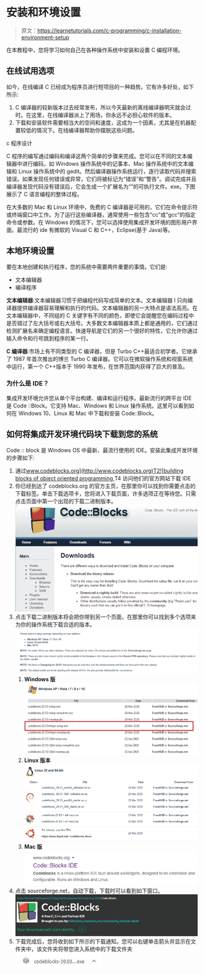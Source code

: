 # 安装和环境设置

> 原文：<https://learnetutorials.com/c-programming/c-installation-environment-setup>

在本教程中，您将学习如何自己在各种操作系统中安装和设置 C 编程环境。

## 在线试用选项

如今，在线编译 C 已经成为程序员进行短项目的一种趋势。它有许多好处，如下所示:

1.  C 编译器的较新版本过去经常发布，所以今天最新的离线编译器明天就会过时。在这里，在线编译器派上了用场，你永远不必担心软件的版本。
2.  下载和安装软件需要相当大的空间和速度，这成为一个因素，尤其是在机器配置较低的情况下。在线编译器帮助你摆脱这些问题。

c 程序设计

C 程序的编写通过编码和编译这两个简单的步骤来完成。您可以在不同的文本编辑器中进行编码，如 Windows 操作系统中的记事本、Mac 操作系统中的文本编辑和 Linux 操作系统中的 gedit。然后编译器操作系统运行，逐行读取代码并搜索错误。如果发现任何错误或异常，它们将被标记为“错误”和“警告”。调试完成并且编译器发现代码没有错误后，它会生成一个扩展名为“”的可执行文件。exe。下图展示了 C 语言编程的整体过程。

在大多数的 Mac 和 Linux 环境中，免费的 C 编译器是可用的，它们在命令提示符或终端窗口中工作。为了运行这些编译器，通常使用一些包含“cc”或“gcc”的指定命令或参数。在 Windows 的情况下，您可以选择使用集成开发环境的图形用户界面。最流行的 ide 有微软的 Visual C 和 C++，Eclipse(基于 Java)等。

## 本地环境设置

要在本地创建和执行程序，您的系统中需要两件重要的事情。它们是:

*   文本编辑器
*   编译程序

**文本编辑器**:文本编辑器习惯于把编程代码写成简单的文本。文本编辑器 l 只向编译器提供编译器容易理解和执行的代码。文本编辑器的另一大特点是语法高亮。在文本编辑器中，不同组的 C 关键字有不同的颜色，即使它会提醒您在编码过程中是否错过了左大括号或右大括号。大多数文本编辑器本质上都是通用的，它们通过检测扩展名来确定编程语言。快速导航是它们的另一个很好的特性，它允许你通过输入命令和行号跳到程序的某一行。

**C 编译器**:市场上有不同类型的 C 编译器，但是 Turbo C++最适合初学者。它继承了 1987 年首次推出的博兰 Turbo C 编译器。它可以在微软操作系统和视窗系统中运行，第一个 C++版本于 1990 年发布，在世界范围内获得了巨大的普及。

### 为什么是 IDE？

集成开发环境允许您从单个平台构建、编译和运行程序。最新流行的跨平台 IDE 是 Code ::Block。它支持 Mac、Windows 和 Linux 操作系统。这里可以看到如何在 Windows 10、Linux 和 Mac 中下载和安装 Code::Block。

## 如何将集成开发环境代码块下载到您的系统

Code :: block 是 Windows OS 中最新、最流行使用的 IDE。安装此集成开发环境的步骤如下:

1.  通过[www.codeblocks.org](http://www.codeblocks.org)T2![building blocks of object oriented programming ](img/a3d32d197bd97be0a8ff79bf3c4e29f2.png)T4 访问他们的官方网站下载 IDE
2.  你已经到达了 codeblocks.org 的官方主页，在那里你可以找到你需要点击的下载标签。单击下载选项卡，您将进入下载页面，许多选项正在等待您。只需点击页面中第一个出现的下载二进制版本。![building blocks of object oriented programming ](img/6b88c0e402323a20286ba37bddbfcb5c.png)
3.  点击下载二进制版本将会把你带到另一个页面，在那里你可以找到多个选项来为你的操作系统下载合适的版本。![building blocks of object oriented programming ](img/3982ccddf16e010461867bce96ef8b75.png)
    1.  **Windows 版**![building blocks of object oriented programming ](img/eaf6aee9a366cdc374006500772f5884.png)
    2.  **Linux 版本**![building blocks of object oriented programming ](img/ed74b33acb653aa644a83c8337630376.png)
    3.  **Mac 版**![building blocks of object oriented programming ](img/a3d32d197bd97be0a8ff79bf3c4e29f2.png)
4.  点击 sourceforge.net，自动下载，下载时可以看到如下窗口。![building blocks of object oriented programming ](img/d2fab283a04ecf5f2ddd19128d467ed6.png)
5.  下载完成后，您将收到如下所示的下载通知。您可以右键单击箭头并显示在文件夹中，该文件夹将带您进入系统中的下载文件夹![building blocks of object oriented programming ](img/88cb3c6dc1a6dd921d838b15201ac0e0.png)